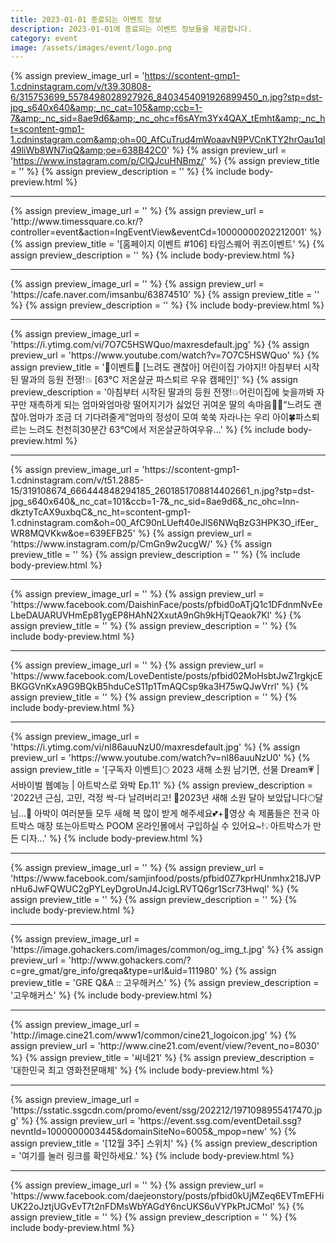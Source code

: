 ```yaml
---
title: 2023-01-01 종료되는 이벤트 정보
description: 2023-01-01에 종료되는 이벤트 정보들을 제공합니다.
category: event
image: /assets/images/event/logo.png
---
```

{% assign preview_image_url = 'https://scontent-gmp1-1.cdninstagram.com/v/t39.30808-6/315753699_5578498028927926_8403454091926899450_n.jpg?stp=dst-jpg_s640x640&amp;_nc_cat=105&amp;ccb=1-7&amp;_nc_sid=8ae9d6&amp;_nc_ohc=f6sAYm3Yx4QAX_tEmht&amp;_nc_ht=scontent-gmp1-1.cdninstagram.com&amp;oh=00_AfCuTrud4mWoaavN9PVCnKTY2hrOau1ql49liWb8WN7iqQ&amp;oe=638B42C0' %}
{% assign preview_url = 'https://www.instagram.com/p/ClQJcuHNBmz/' %}
{% assign preview_title = '' %}
{% assign preview_description = '' %}
{% include body-preview.html %}
<hr>{% assign preview_image_url = '' %}
{% assign preview_url = 'http://www.timessquare.co.kr/?controller=event&action=IngEventView&eventCd=10000000202212001' %}
{% assign preview_title = '[홈페이지 이벤트 #106] 타임스퀘어 퀴즈이벤트' %}
{% assign preview_description = '' %}
{% include body-preview.html %}
<hr>{% assign preview_image_url = '' %}
{% assign preview_url = 'https://cafe.naver.com/imsanbu/63874510' %}
{% assign preview_title = '' %}
{% assign preview_description = '' %}
{% include body-preview.html %}
<hr>{% assign preview_image_url = 'https://i.ytimg.com/vi/7O7C5HSWQuo/maxresdefault.jpg' %}
{% assign preview_url = 'https://www.youtube.com/watch?v=7O7C5HSWQuo' %}
{% assign preview_title = '💛이벤트💛 [느려도 괜찮아] 어린이집 가야지!! 아침부터 시작된 딸과의 등원 전쟁!💥 [63℃ 저온살균 파스퇴르 우유 캠페인]' %}
{% assign preview_description = '아침부터 시작된 딸과의 등원 전쟁!💥어린이집에 늦을까봐 자꾸만 재촉하게 되는 엄마와엄마랑 떨어지기가 싫었던 귀여운 딸의 속마음👧🏻“느려도 괜찮아.엄마가 조금 더 기다려줄게”엄마의 정성이 모여 쑥쑥 자라나는 우리 아이🍀파스퇴르는 느려도 천천히30분간 63℃에서 저온살균하여우유...' %}
{% include body-preview.html %}
<hr>{% assign preview_image_url = 'https://scontent-gmp1-1.cdninstagram.com/v/t51.2885-15/319108674_666444848294185_2601851708814402661_n.jpg?stp=dst-jpg_s640x640&amp;_nc_cat=101&amp;ccb=1-7&amp;_nc_sid=8ae9d6&amp;_nc_ohc=lnn-dkztyTcAX9uxbqC&amp;_nc_ht=scontent-gmp1-1.cdninstagram.com&amp;oh=00_AfC90nLUeft40eJlS6NWqBzG3HPK3O_ifEer_WR8MQVKkw&amp;oe=639EFB25' %}
{% assign preview_url = 'https://www.instagram.com/p/CmGn9w2ucgW/' %}
{% assign preview_title = '' %}
{% assign preview_description = '' %}
{% include body-preview.html %}
<hr>{% assign preview_image_url = '' %}
{% assign preview_url = 'https://www.facebook.com/DaishinFace/posts/pfbid0oATjQ1c1DFdnmNvEeLbeDAUARUVHmEp81ygEP8HAhN2XxutA9nGh9kHjTQeaok7Kl' %}
{% assign preview_title = '' %}
{% assign preview_description = '' %}
{% include body-preview.html %}
<hr>{% assign preview_image_url = '' %}
{% assign preview_url = 'https://www.facebook.com/LoveDentiste/posts/pfbid02MoHsbtJwZ1rgkjcEBKGGVnKxA9G9BQkB5hduCeS11p1TmAQCsp9ka3H75wQJwVrrl' %}
{% assign preview_title = '' %}
{% assign preview_description = '' %}
{% include body-preview.html %}
<hr>{% assign preview_image_url = 'https://i.ytimg.com/vi/nl86auuNzU0/maxresdefault.jpg' %}
{% assign preview_url = 'https://www.youtube.com/watch?v=nl86auuNzU0' %}
{% assign preview_title = '[구독자 이벤트]🌕 2023 새해 소원 남기면, 선물 Dream💗 | 서바이벌 웹예능 | 아트박스로 와박 Ep.11' %}
{% assign preview_description = '2022년 근심, 고민, 걱정 싹-다 날려버리고! 🎳2023년 새해 소원 달아 보았답니다🌕달님...🙏 아박이 여러분들 모두 새해 복 많이 받게 해주세요💕+📌영상 속 제품들은 전국 아트박스 매장 또는아트박스 POOM 온라인몰에서 구입하실 수 있어요~!💡아트박스가 만든 디자...' %}
{% include body-preview.html %}
<hr>{% assign preview_image_url = '' %}
{% assign preview_url = 'https://www.facebook.com/samjinfood/posts/pfbid0Z7kprHUnmhx218JVPnHu6JwFQWUC2gPYLeyDgroUnJ4JcigLRVTQ6gr1Scr73Hwql' %}
{% assign preview_title = '' %}
{% assign preview_description = '' %}
{% include body-preview.html %}
<hr>{% assign preview_image_url = 'https://image.gohackers.com/images/common/og_img_t.jpg' %}
{% assign preview_url = 'http://www.gohackers.com/?c=gre_gmat/gre_info/greqa&type=url&uid=111980' %}
{% assign preview_title = 'GRE Q&A :: 고우해커스' %}
{% assign preview_description = '고우해커스' %}
{% include body-preview.html %}
<hr>{% assign preview_image_url = 'http://image.cine21.com/www1/common/cine21_logoicon.jpg' %}
{% assign preview_url = 'http://www.cine21.com/event/view/?event_no=8030' %}
{% assign preview_title = '씨네21' %}
{% assign preview_description = '대한민국 최고 영화전문매체' %}
{% include body-preview.html %}
<hr>{% assign preview_image_url = 'https://sstatic.ssgcdn.com/promo/event/ssg/202212/1971098955417470.jpg' %}
{% assign preview_url = 'https://event.ssg.com/eventDetail.ssg?nevntId=1000000003445&domainSiteNo=6005&_mpop=new' %}
{% assign preview_title = '[12월 3주] 스위치' %}
{% assign preview_description = '여기를 눌러 링크를 확인하세요.' %}
{% include body-preview.html %}
<hr>{% assign preview_image_url = '' %}
{% assign preview_url = 'https://www.facebook.com/daejeonstory/posts/pfbid0kUjMZeq6EVTmEFHiUK22oJztjUGvEvT7t2nFDMsWbYAGdY6ncUKS6uVYPkPtJCMol' %}
{% assign preview_title = '' %}
{% assign preview_description = '' %}
{% include body-preview.html %}